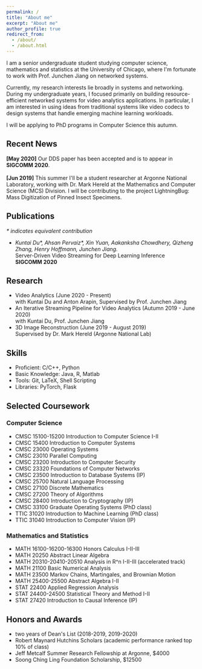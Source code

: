 ```yaml
---
permalink: /
title: "About me"
excerpt: "About me"
author_profile: true
redirect_from: 
  - /about/
  - /about.html
---
```


I am a senior undergraduate student studying computer science, mathematics and statistics at the University of Chicago, where I'm fortunate to work with Prof. Junchen Jiang on networked systems. 

<!---
Besides, I am fortunate to collaborate with Prof. Ravi Netravali (at Princeton) to work on video analytics.
-->

Currently, my research interests lie broadly in systems and networking. During my undergraduate years, I focused primarily on building resource-efficient networked systems for video analytics applications. In particular, I am interested in using ideas from traditional systems like video codecs to design systems that handle emerging machine learning workloads.

I will be applying to PhD programs in Computer Science this autumn.

## Recent News
**[May 2020]** Our DDS paper has been accepted and is to appear in **SIGCOMM 2020**.<br />
<br />
**[Jun 2019]** This summer I'll be a student researcher at Argonne National Laboratory, working with Dr. Mark Hereld at the Mathematics and Computer Science (MCS) Division. I will be contributing to the project LightningBug: Mass Digitization of Pinned Insect Specimens.

## Publications
_* indicates equivalent contribution_
- _Kuntai Du\*, Ahsan Pervaiz\*, Xin Yuan, Aakanksha Chowdhery, Qizheng Zhang, Henry Hoffmann, Junchen Jiang._<br />
  Server-Driven Video Streaming for Deep Learning Inference<br />
  **SIGCOMM 2020**

## Research
- Video Analytics (June 2020 - Present)<br />
with Kuntai Du and Anton Arapin, Supervised by Prof. Junchen Jiang
- An Iterative Streaming Pipeline for Video Analytics (Autumn 2019 - June 2020)<br />
with Kuntai Du, Prof. Junchen Jiang
- 3D Image Reconstruction (June 2019 - August 2019)<br />
Supervised by Dr. Mark Hereld (Argonne National Lab)

<!---
## Selected Projects
-->

## Skills
* Proficient: C/C++, Python
* Basic Knowledge: Java, R, Matlab
* Tools: Git, LaTeX, Shell Scripting
* Libraries: PyTorch, Flask

## Selected Coursework
<!---
The University of Chicago, September 2018 - June 2022 (expected)<br />
B.S. in Mathematics, B.S. in Computer Science<br />
<br />
Selected Coursework<br />
- Mathematics: Proof-based Calculus and Multivariate Calculus (Honors), Abstract Linear Algebra, Analysis in R^n I-II-III (accelerated track), Numerical Analysis, Markov Chains and Brownian Motions, Abstract Algebra I-II, Applied Regression Analysis, Statistical and Probability Theory I-II
- Computer Science: Data Structures, Functional Programming, Introduction to Computer Systems, Operating Systems, Computer Networks, Computer Security, Parallel Computing, Graduate Operating Systems, Graduate Machine Learning, Natural Language Processing, Discrete Mathematics, Algorithms
-->

<!---
Besides research, I really enjoy my coursework in computer science. For my introductory functional programming class, I've developed a fully functional Go game with ~2500 lines of Typed Racket code. For my networks class, I've implemented an IRC (Internet Relay Chat) server, the TCP infrastrature, and a simple IP router. For my parallel programming class, I've implemented a parallelized data packet processor that allows work balancing with the use of a variety of locks like the TASLock, the Anderson Queue Lock, etc. I have also taken a number of courses in mathematics, statistics, and physics.<br />
-->

### Computer Science
* CMSC 15100-15200 Introduction to Computer Science I-II
* CMSC 15400 Introduction to Computer Systems
* CMSC 23000 Operating Systems
* CMSC 23010 Parallel Computing
* CMSC 23200 Introduction to Computer Security
* CMSC 23320 Foundations of Computer Networks
* CMSC 23500 Introduction to Database Systems (IP)
* CMSC 25700 Natural Language Processing
* CMSC 27100 Discrete Mathematics
* CMSC 27200 Theory of Algorithms
* CMSC 28400 Introduction to Cryptography (IP)
* CMSC 33100 Graduate Operating Systems (PhD class)
* TTIC 31020 Introduction to Machine Learning (PhD class)
* TTIC 31040 Introduction to Computer Vision (IP)

### Mathematics and Statistics
* MATH 16100-16200-16300 Honors Calculus I-II-III
* MATH 20250 Abstract Linear Algebra
* MATH 20310-20410-20510 Analysis in R^n I-II-III (accelerated track)
* MATH 21100 Basic Numerical Analysis
* MATH 23500 Markov Chains, Martingales, and Brownian Motion
* MATH 25400-25500 Abstract Algebra I-II
* STAT 22400 Applied Regression Analysis
* STAT 24400-24500 Statistical Theory and Method I-II
* STAT 27420 Introduction to Causal Inference (IP)

<!---
### Others
* Electricity & Magnetism (PHYS 13200)<br />
* Arts of Japan (ARTH 16800)<br />
* Modern Japanese Art and Architecture (ARTH 16910)<br />
* Philosophical Perspectives I-II (HUMA 11500-11600)<br />
* Self, Culture, and Society I-II-III (SOSC 12400-12500-12600)<br />
* Intro to the Civilizations of East Asia I (EALC 10800)
-->

## Honors and Awards
* two years of Dean's List (2018-2019, 2019-2020)
* Robert Maynard Hutchins Scholars (academic performance ranked top 10% of class)
* Jeff Metcalf Summer Research Fellowship at Argonne, $4000
* Soong Ching Ling Foundation Scholarship, $12500
